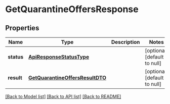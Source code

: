 # GetQuarantineOffersResponse
## Properties

| Name | Type | Description | Notes |
|------------ | ------------- | ------------- | -------------|
| **status** | [**ApiResponseStatusType**](ApiResponseStatusType.md) |  | [optional] [default to null] |
| **result** | [**GetQuarantineOffersResultDTO**](GetQuarantineOffersResultDTO.md) |  | [optional] [default to null] |

[[Back to Model list]](../README.md#documentation-for-models) [[Back to API list]](../README.md#documentation-for-api-endpoints) [[Back to README]](../README.md)

